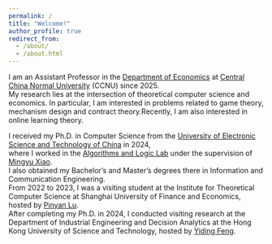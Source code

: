 ```yaml
---
permalink: /
title: "Welcome!"
author_profile: true
redirect_from: 
  - /about/
  - /about.html
---
```

I am an Assistant Professor in the [Department of Economics](https://economics.ccnu.edu.cn/) at [Central China Normal University](https://english.ccnu.edu.cn/) (CCNU) since 2025.  
My research lies at the intersection of theoretical computer science and economics.
In particular, I am interested in problems related to game theory, mechanism design and contract theory.Recently, I am also interested in online learning theory.

I received my Ph.D. in Computer Science from the [University of Electronic Science and Technology of China](https://www.uestc.edu.cn/) in 2024,  
where I worked in the [Algorithms and Logic Lab](https://tcsuestc.com/) under the supervision of [Mingyu Xiao](https://sites.google.com/site/myxiao/).  
I also obtained my Bachelor’s and Master’s degrees there in Information and Communication Engineering.  
From 2022 to 2023, I was a visiting student at the Institute for Theoretical Computer Science at Shanghai University of Finance and Economics, hosted by [Pinyan Lu](http://pinyanlu.com/).  
After completing my Ph.D. in 2024, I conducted visiting research at the Department of Industrial Engineering and Decision Analytics at the Hong Kong University of Science and Technology, hosted by [Yiding Feng](https://www.ydfeng.us/).

